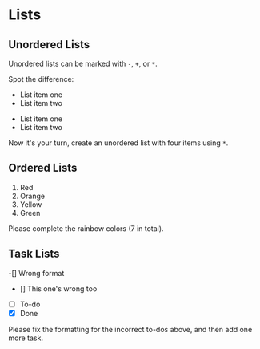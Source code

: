 # Lists

## Unordered Lists

Unordered lists can be marked with `-`, `+`, or `*`.

Spot the difference:

- List item one
- List item two

+ List item one
+ List item two

Now it's your turn, create an unordered list with four items using `*`.

## Ordered Lists

1. Red
2. Orange
3. Yellow
4. Green

Please complete the rainbow colors (7 in total).

## Task Lists

-[] Wrong format
- [] This one's wrong too
- [ ] To-do
- [x] Done

Please fix the formatting for the incorrect to-dos above, and then add one more task.
